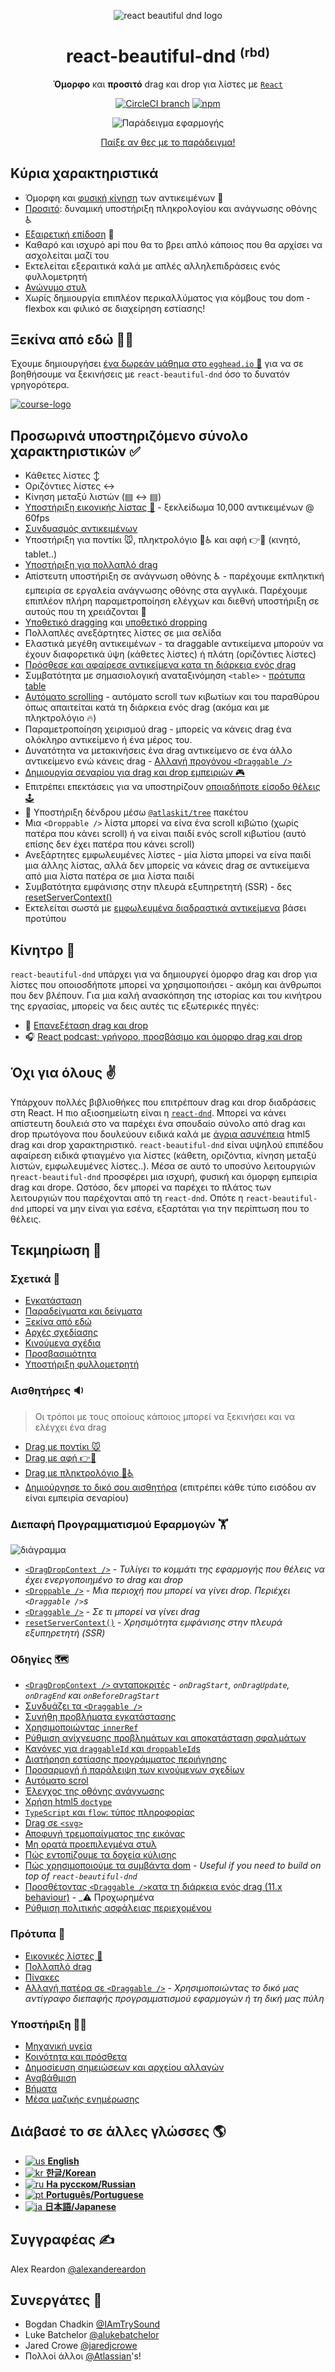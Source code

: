 <p align="center">
  <img src="https://user-images.githubusercontent.com/2182637/53611918-54c1ff80-3c24-11e9-9917-66ac3cef513d.png" alt="react beautiful dnd logo" />
</p>
<h1 align="center">react-beautiful-dnd <small><sup>(rbd)</sup></small></h1>

<div align="center">

**Όμορφο** και **προσιτό** drag και drop για λίστες με [`React`](https://facebook.github.io/react/)

[![CircleCI branch](https://img.shields.io/circleci/project/github/atlassian/react-beautiful-dnd/master.svg)](https://circleci.com/gh/atlassian/react-beautiful-dnd/tree/master)
[![npm](https://img.shields.io/npm/v/react-beautiful-dnd.svg)](https://www.npmjs.com/package/react-beautiful-dnd)

![Παράδειγμα εφαρμογής](https://user-images.githubusercontent.com/2182637/53614150-efbed780-3c2c-11e9-9204-a5d2e746faca.gif)

[Παίξε αν θες με το παράδειγμα!](https://react-beautiful-dnd.netlify.com/iframe.html?selectedKind=board&selectedStory=simple)

</div>

## Κύρια χαρακτηριστικά

- Όμορφη και [φυσική κίνηση](/docs/about/animations.md) των αντικειμένων 💐
- [Προσιτό](/docs/about/accessibility.md): δυναμική υποστήριξη πληκρολογίου και ανάγνωσης οθόνης ♿️
- [Εξαιρετική επίδοση](/docs/support/media.md) 🚀
- Καθαρό και ισχυρό api που θα το βρει απλό κάποιος που θα αρχίσει να ασχολείται μαζί του
- Εκτελείται εξεραιτικά καλά με απλές αλληλεπιδράσεις ενός φυλλομετρητή
- [Ανώνυμο στυλ](/docs/guides/preset-styles.md)
- Χωρίς δημιουργία επιπλέον περικαλλύματος για κόμβους του dom - flexbox και φιλικό σε διαχείρηση εστίασης!

## Ξεκίνα από εδώ 👩‍🏫

Έχουμε δημιουργήσει [ένα δωρεάν μάθημα στο `egghead.io` 🥚](https://egghead.io/courses/beautiful-and-accessible-drag-and-drop-with-react-beautiful-dnd) για να σε βοηθήσουμε να ξεκινήσεις με `react-beautiful-dnd` όσο το δυνατόν γρηγορότερα.

[![course-logo](https://user-images.githubusercontent.com/2182637/43372837-8c72d3f8-93e8-11e8-9d92-a82adde7718f.png)](https://egghead.io/courses/beautiful-and-accessible-drag-and-drop-with-react-beautiful-dnd)

## Προσωρινά υποστηριζόμενο σύνολο χαρακτηριστικών ✅

- Κάθετες λίστες ↕
- Οριζόντιες λίστες ↔
- Κίνηση μεταξύ λιστών (▤ ↔ ▤)
- [Υποστήριξη εικονικής λίστας 👾](/docs/patterns/virtual-lists.md) - ξεκλείδωμα 10,000 αντικειμένων @ 60fps
- [Συνδυασμός αντικειμένων](/docs/guides/combining.md)
- Υποστήριξη για ποντίκι 🐭, πληκτρολόγιο 🎹♿️ και αφή 👉📱 (κινητό, tablet..) 
- [Υποστήριξη για πολλαπλό drag](/docs/patterns/multi-drag.md)
- Απίστευτη υποστήριξη σε ανάγνωση οθόνης ♿️ - παρέχουμε εκπληκτική εμπειρία σε εργαλεία ανάγνωσης οθόνης στα αγγλικά. Παρέχουμε επιπλέον πλήρη παραμετροποίηση ελέγχων και διεθνή υποστήριξη σε αυτούς που τη χρειάζονται 💖
- [Υποθετικό dragging](/docs/api/draggable.md#optional-props) και [υποθετικό dropping](/docs/api/droppable.md#conditionally-dropping)
- Πολλαπλές ανεξάρτητες λίστες σε μια σελίδα
- Ελαστικά μεγέθη αντικειμένων - τα draggable αντικείμενα μπορούν να έχουν διαφορετικά ύψη (κάθετες λίστες) ή πλάτη (οριζόντιες λίστες)
- [Πρόσθεσε και αφαίρεσε αντικείμενα κατα τη διάρκεια ενός drag](/docs/guides/changes-while-dragging.md)
- Συμβατότητα με σημασιολογική αναταξινόμηση `<table>` - [πρότυπα table](/docs/patterns/tables.md)
- [Αυτόματο scrolling](/docs/guides/auto-scrolling.md) - αυτόματο scroll των κιβωτίων και του παραθύρου όπως απαιτείται κατά τη διάρκεια ενός drag (ακόμα και με πληκτρολόγιο 🔥)
- Παραμετροποίηση χειρισμού drag - μπορείς να κάνεις drag ένα ολόκληρο αντικείμενο ή ένα μέρος του.
- Δυνατότητα να μετακινήσεις ένα drag αντικείμενο σε ένα άλλο αντικείμενο ενώ κάνεις drag - [Αλλαγή προγόνου `<Draggable />`](/docs/guides/reparenting.md)
- [Δημιουργία σεναρίου για drag και drop εμπειριών 🎮](/docs/sensors/sensor-api.md)
- Επιτρέπει επεκτάσεις για να υποστηρίζουν [οποιαδήποτε είσοδο θέλεις 🕹](/docs/sensors/sensor-api.md)
- 🌲 Υποστήριξη δένδρου μέσω [`@atlaskit/tree`](https://atlaskit.atlassian.com/packages/confluence/tree) πακέτου
- Μια `<Droppable />` λίστα μπορεί να είνα ένα scroll κιβώτιο (χωρίς πατέρα που κάνει scroll) ή να είναι παιδί ενός scroll κιβωτίου (αυτό επίσης δεν έχει πατέρα που κάνει scroll)
- Ανεξάρτητες εμφωλευμένες λίστες - μία λίστα μπορεί να είνα παιδί μια άλλης λίστας, αλλά δεν μπορείς να κάνεις drag σε αντικείμενα από μια λίστα πατέρα σε μια λίστα παιδί
- Συμβατότητα εμφάνισης στην πλευρά εξυπηρετητή (SSR) - δες [resetServerContext()](/docs/api/reset-server-context.md)
- Εκτελείται σωστά με [εμφωλευμένα διαδραστικά αντικείμενα](/docs/api/draggable.md#interactive-child-elements-within-a-draggable-) βάσει προτύπου

## Κίνητρο 🤔

`react-beautiful-dnd` υπάρχει για να δημιουργεί όμορφο drag και drop για λίστες που οποιοσδήποτε μπορεί να χρησιμοποιήσει - ακόμη και άνθρωποι που δεν βλέπουν. Για μια καλή ανασκόπηση της ιστορίας και του κινήτρου της εργασίας, μπορείς να δεις αυτές τις εξωτερικές πηγές:

- 📖 [Επανεξέταση drag και drop](https://medium.com/@alexandereardon/rethinking-drag-and-drop-d9f5770b4e6b)
- 🎧 [React podcast: γρήγορο, προσβάσιμο και όμορφο drag και drop](https://reactpodcast.simplecast.fm/17)

## Όχι για όλους ✌️

Υπάρχουν πολλές βιβλιοθήκες που επιτρέπουν drag και drop διαδράσεις στη React. Η πιο αξιοσημείωτη είναι η [`react-dnd`](https://github.com/react-dnd/react-dnd). Μπορεί να κάνει απίστευτη δουλειά στο να παρέχει ένα σπουδαίο σύνολο από drag και drop πρωτόγονα που δουλεύουν ειδικά καλά με [άγρια ασυνέπεια](https://www.quirksmode.org/blog/archives/2009/09/the_html5_drag.html) html5 drag και drop χαρακτηριστικό. `react-beautiful-dnd` είναι υψηλού επιπέδου αφαίρεση ειδικά φτιαγμένο για λίστες (κάθετη, οριζόντια, κίνηση μεταξύ λιστών, εμφωλευμένες λίστες..). Μέσα σε αυτό το υποσύνο λειτουργιών  η`react-beautiful-dnd` προσφέρει μια ισχυρή, φυσική και όμορφη εμπειρία drag και drope. Ωστόσο, δεν μπορεί να παρέχει το πλάτος των λειτουργιών που παρέχονται από τη `react-dnd`. Οπότε η `react-beautiful-dnd` μπορεί να μην είναι για εσένα, εξαρτάται για την περίπτωση που το θέλεις.

## Τεκμηρίωση 📖

### Σχετικά 👋

- [Εγκατάσταση](/docs/about/installation.md)
- [Παραδείγματα και δείγματα](/docs/about/examples.md)
- [Ξεκίνα από εδώ](https://egghead.io/courses/beautiful-and-accessible-drag-and-drop-with-react-beautiful-dnd)
- [Αρχές σχεδίασης](/docs/about/design-principles.md)
- [Κινούμενα σχέδια](/docs/about/animations.md)
- [Προσβασιμότητα](/docs/about/accessibility.md)
- [Υποστήριξη φυλλομετρητή](/docs/about/browser-support.md)

### Αισθητήρες 🔉

> Οι τρόποι με τους οποίους κάποιος μπορεί να ξεκινήσει και να ελέγχει ένα drag

- [Drag με ποντίκι 🐭](/docs/sensors/mouse.md)
- [Drag με αφή 👉📱](/docs/sensors/touch.md)
- [Drag με πληκτρολόγιο 🎹♿️](/docs/sensors/keyboard.md)
- [Δημιούργησε το δικό σου αισθητήρα](/docs/sensors/sensor-api.md) (επιτρέπει κάθε τύπο εισόδου αν είναι εμπειρία σεναρίου)

### Διεπαφή Προγραμματισμού Εφαρμογών 🏋️‍

![διάγραμμα](https://user-images.githubusercontent.com/2182637/53607406-c8f3a780-3c12-11e9-979c-7f3b5bd1bfbd.gif)

- [`<DragDropContext />`](/docs/api/drag-drop-context.md) - _Τυλίγει το κομμάτι της εφαρμογής που θέλεις να έχει ενεργοποιημένο το drag και drop_
- [`<Droppable />`](/docs/api/droppable.md) - _Μια περιοχή που μπορεί να γίνει drop. Περιέχει `<Draggable />`s_
- [`<Draggable />`](/docs/api/draggable.md) - _Σε τι μπορεί να γίνει drag_
- [`resetServerContext()`](/docs/api/reset-server-context.md) - _Χρησιμότητα εμφάνισης στην πλευρά εξυπηρετητή (SSR)_

### Οδηγίες 🗺

- [`<DragDropContext />` ανταποκριτές](/docs/guides/responders.md) - _`onDragStart`, `onDragUpdate`, `onDragEnd` και `onBeforeDragStart`_
- [Συνδυάζει τα `<Draggable />`](/docs/guides/combining.md)
- [Συνήθη προβλήματα εγκατάστασης](/docs/guides/common-setup-issues.md)
- [Χρησιμοποιώντας `innerRef`](/docs/guides/using-inner-ref.md)
- [Ρύθμιση ανίχνευσης προβλημάτων και αποκατάσταση σφαλμάτων](/docs/guides/setup-problem-detection-and-error-recovery.md)
- [Κανόνες για `draggableId` και `droppableId`s](/docs/guides/identifiers.md)
- [Διατήρηση εστίασης προγράμματος περιήγησης](/docs/guides/browser-focus.md)
- [Προσαρμογή ή παράλειψη των κινούμενων σχεδίων](/docs/guides/drop-animation.md)
- [Αυτόματο scrol](/docs/guides/auto-scrolling.md)
- [Έλεγχος της οθόνης ανάγνωσης](/docs/guides/screen-reader.md)
- [Χρήση html5 `doctype`](/docs/guides/doctype.md)
- [`TypeScript` και `flow`: τύπος πληροφορίας](/docs/guides/types.md)
- [Drag σε `<svg>`](/docs/guides/dragging-svgs.md)
- [Αποφυγή τρεμοπαίγματος της εικόνας](/docs/guides/avoiding-image-flickering.md)
- [Μη ορατά προεπιλεγμένα στυλ](/docs/guides/preset-styles.md)
- [Πώς εντοπίζουμε τα δοχεία κύλισης](/docs/guides/how-we-detect-scroll-containers.md)
- [Πώς χρησιμοποιούμε τα συμβάντα dom](/docs/guides/how-we-use-dom-events.md) - _Useful if you need to build on top of `react-beautiful-dnd`_
- [Προσθέτοντας `<Draggable />`κατα τη διάρκεια ενός drag (11.x behaviour)](/docs/guides/changes-while-dragging.md) - _⚠️ Προχωρημένα
- [Ρύθμιση πολιτικής ασφάλειας περιεχομένου](/docs/guides/content-security-policy.md)

### Πρότυπα 👷‍

- [Εικονικές λίστες 👾](/docs/patterns/virtual-lists.md)
- [Πολλαπλό drag](/docs/patterns/multi-drag.md)
- [Πίνακες](/docs/patterns/tables.md)
- [Αλλαγή πατέρα σε `<Draggable />`](/docs/guides/reparenting.md) - _Χρησιμοποιώντας το δικό μας αντίγραφο διεπαφής προγραμματισμού εφαρμογών ή τη δική μας πύλη_

### Υποστήριξη 👩‍⚕️

- [Μηχανική υγεία](/docs/support/engineering-health.md)
- [Κοινότητα και πρόσθετα](/docs/support/community-and-addons.md)
- [Δημοσίευση σημειώσεων και αρχείου αλλαγών](https://github.com/atlassian/react-beautiful-dnd/releases)
- [Αναβάθμιση](/docs/support/upgrading.md)
- [Βήματα](https://github.com/atlassian/react-beautiful-dnd/issues)
- [Μέσα μαζικής ενημέρωσης](/docs/support/media.md)

## Διάβασέ το σε άλλες γλώσσες 🌎

- [![us](https://raw.githubusercontent.com/gosquared/flags/master/flags/flags/shiny/24/United-States.png) **English**](https://github.com/atlassian/react-beautiful-dnd)
- [![kr](https://raw.githubusercontent.com/gosquared/flags/master/flags/flags/shiny/24/South-Korea.png) **한글/Korean**](https://github.com/LeeHyungGeun/react-beautiful-dnd-kr)
- [![ru](https://raw.githubusercontent.com/gosquared/flags/master/flags/flags/shiny/24/Russia.png) **На русском/Russian**](https://github.com/vtereshyn/react-beautiful-dnd-ru)
- [![pt](https://raw.githubusercontent.com/gosquared/flags/master/flags/flags/shiny/24/Brazil.png) **Português/Portuguese**](https://github.com/dudestein/react-beautiful-dnd-pt)
- [![ja](https://raw.githubusercontent.com/gosquared/flags/master/flags/flags/shiny/24/Japan.png) **日本語/Japanese**](https://github.com/eltociear/react-beautiful-dnd-ja)

## Συγγραφέας ✍️

Alex Reardon [@alexandereardon](https://twitter.com/alexandereardon)

## Συνεργάτες 🤝

- Bogdan Chadkin [@IAmTrySound](https://twitter.com/IAmTrySound)
- Luke Batchelor [@alukebatchelor](https://twitter.com/alukebatchelor)
- Jared Crowe [@jaredjcrowe](https://twitter.com/jaredjcrowe)
- Πολλοί άλλοι [@Atlassian](https://twitter.com/Atlassian)'s!

